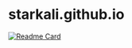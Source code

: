 # starkali.github.io
 
[![Readme Card](https://github-readme-stats.vercel.app/api/pin/?username=starkali&repo=github-readme-stats)](https://github.com/starkali/github-readme-stats)
